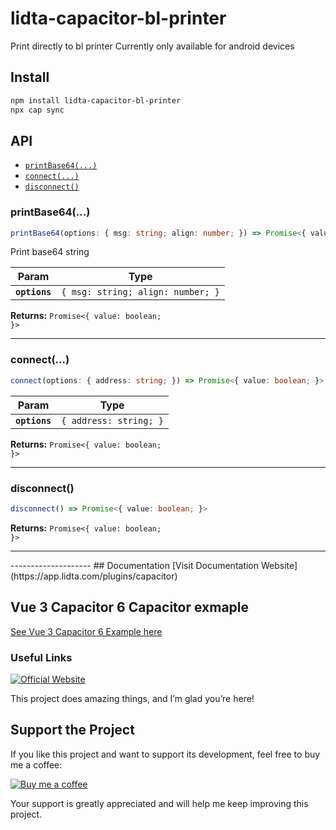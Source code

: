 # lidta-capacitor-bl-printer

Print directly to bl printer
Currently only available for android devices

## Install

```bash
npm install lidta-capacitor-bl-printer
npx cap sync
```

## API

<docgen-index>

* [`printBase64(...)`](#printbase64)
* [`connect(...)`](#connect)
* [`disconnect()`](#disconnect)

</docgen-index>

<docgen-api>
<!--Update the source file JSDoc comments and rerun docgen to update the docs below-->

### printBase64(...)

```typescript
printBase64(options: { msg: string; align: number; }) => Promise<{ value: boolean; }>
```

Print base64 string

| Param         | Type                                         |
| ------------- | -------------------------------------------- |
| **`options`** | <code>{ msg: string; align: number; }</code> |

**Returns:** <code>Promise&lt;{ value: boolean; }&gt;</code>

--------------------


### connect(...)

```typescript
connect(options: { address: string; }) => Promise<{ value: boolean; }>
```

| Param         | Type                              |
| ------------- | --------------------------------- |
| **`options`** | <code>{ address: string; }</code> |

**Returns:** <code>Promise&lt;{ value: boolean; }&gt;</code>

--------------------


### disconnect()

```typescript
disconnect() => Promise<{ value: boolean; }>
```

**Returns:** <code>Promise&lt;{ value: boolean; }&gt;</code>

--------------------

</docgen-api>
--------------------
## Documentation
[Visit Documentation Website](https://app.lidta.com/plugins/capacitor)

## Vue 3 Capacitor 6 Capacitor exmaple 
[See Vue 3 Capacitor 6 Example here](https://github.com/alfredkakuli/lidta-capacitor-bl-printer-example)


### Useful Links
[![Official Website](https://www.npmjs.com/npm-avatar/eyJhbGciOiJIUzI1NiIsInR5cCI6IkpXVCJ9.eyJhdmF0YXJVUkwiOiJodHRwczovL3MuZ3JhdmF0YXIuY29tL2F2YXRhci84MmMyYjhiZjY2MjFkZWM2MDQzMmRhMGZkM2EzY2M1ND9zaXplPTUwJmRlZmF1bHQ9cmV0cm8ifQ.HRDfqcUyaVF684N6a0RoyeP8odjHx9UbIBA_k8Uo8XM)](https://app.lidta.com) 



This project does amazing things, and I’m glad you’re here!

## Support the Project

If you like this project and want to support its development, feel free to buy me a coffee:

[![Buy me a coffee](https://cdn.buymeacoffee.com/buttons/v2/default-yellow.png)](https://buymeacoffee.com/alfredkakuli)

Your support is greatly appreciated and will help me keep improving this project.